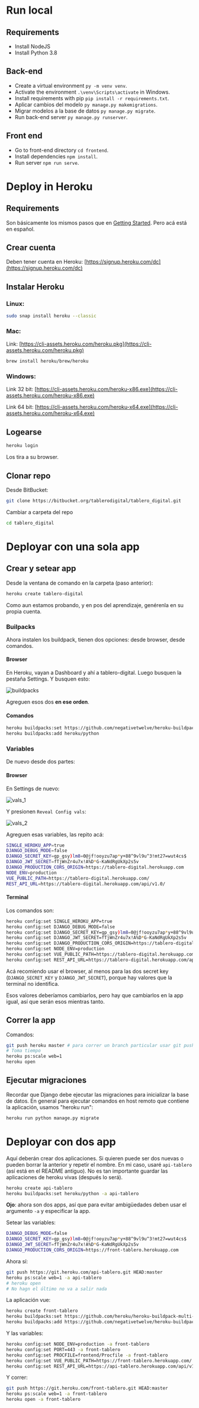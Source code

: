 # Run local

## Requirements
- Install NodeJS
- Install Python 3.8

## Back-end
- Create a virtual environment `py -m venv venv`.
- Activate the environment `.\venv\Scripts\activate` in Windows.
- Install requirements with pip `pip install -r requirements.txt`.
- Aplicar cambios del modelo `py manage.py makemigrations`.
- Migrar modelos a la base de datos `py manage.py migrate`.
- Run back-end server `py manage.py runserver`.

## Front end

- Go to front-end directory `cd frontend`.
- Install dependencies `npm install`.
- Run server `npm run serve`.

# Deploy in Heroku

## Requirements

Son básicamente los mismos pasos que en [Getting Started](https://devcenter.heroku.com/articles/getting-started-with-python). Pero acá está en español.

## Crear cuenta

Deben tener cuenta en Heroku: [https://signup.heroku.com/dc](https://signup.heroku.com/dc)

## Instalar Heroku

### Linux:

````bash
sudo snap install heroku --classic
````

### Mac:

Link: [https://cli-assets.heroku.com/heroku.pkg](https://cli-assets.heroku.com/heroku.pkg)

````bash
brew install heroku/brew/heroku
````

### Windows:

Link 32 bit: [https://cli-assets.heroku.com/heroku-x86.exe](https://cli-assets.heroku.com/heroku-x86.exe)

Link 64 bit: [https://cli-assets.heroku.com/heroku-x64.exe](https://cli-assets.heroku.com/heroku-x64.exe)

## Logearse

````bash
heroku login
````

Los tira a su browser.

## Clonar repo

Desde BitBucket:

````bash
git clone https://bitbucket.org/tablerodigital/tablero_digital.git
````

Cambiar a carpeta del repo

````bash
cd tablero_digital
````

# Deployar con una sola app

## Crear y setear app

Desde la ventana de comando en la carpeta (paso anterior):

````bash
heroku create tablero-digital
````

Como aun estamos probando, y en pos del aprendizaje, genérenla en su propia cuenta.

### Builpacks

Ahora instalen los buildpack, tienen dos opciones: desde browser, desde comandos.

#### Browser

En Heroku, vayan a Dashboard y ahí a tablero-digital. Luego busquen la pestaña Settings. Y busquen esto:

![buildpacks](https://bitbucket.org/tablerodigital/tablero_digital/raw/443b5649cef732eacb980c1f676713c12b5d01f7/tutorial/buildpacks.png)

Agreguen esos dos **en ese orden**.

#### Comandos

````bash
heroku buildpacks:set https://github.com/negativetwelve/heroku-buildpack-subdir
heroku buildpacks:add heroku/python
````

### Variables

De nuevo desde dos partes:

#### Browser

En Settings de nuevo:

![vals_1](https://bitbucket.org/tablerodigital/tablero_digital/raw/443b5649cef732eacb980c1f676713c12b5d01f7/tutorial/vals_1.png)

Y presionen `Reveal Config vals`:

![vals_2](https://bitbucket.org/tablerodigital/tablero_digital/raw/443b5649cef732eacb980c1f676713c12b5d01f7/tutorial/vals_2.png)

Agreguen esas variables, las repito acá:

````bash
SINGLE_HEROKU_APP=true
DJANGO_DEBUG_MODE=false
DJANGO_SECRET_KEY=gp_gsy)lm8=0@jf!ooyzu7ap*y+88^9vl9u^3!mt27=wut4cs$
DJANGO_JWT_SECRET=fTjWnZr4u7x!A%D*G-KaNdRgUkXp2s5v
DJANGO_PRODUCTION_CORS_ORIGIN=https://tablero-digital.herokuapp.com
NODE_ENV=production
VUE_PUBLIC_PATH=https://tablero-digital.herokuapp.com/
REST_API_URL=https://tablero-digital.herokuapp.com/api/v1.0/
````

#### Terminal

Los comandos son:

````bash
heroku config:set SINGLE_HEROKU_APP=true
heroku config:set DJANGO_DEBUG_MODE=false
heroku config:set DJANGO_SECRET_KEY=gp_gsy)lm8=0@jf!ooyzu7ap*y+88^9vl9u^3!mt27=wut4cs$
heroku config:set DJANGO_JWT_SECRET=fTjWnZr4u7x!A%D*G-KaNdRgUkXp2s5v
heroku config:set DJANGO_PRODUCTION_CORS_ORIGIN=https://tablero-digital.herokuapp.com
heroku config:set NODE_ENV=production
heroku config:set VUE_PUBLIC_PATH=https://tablero-digital.herokuapp.com/
heroku config:set REST_API_URL=https://tablero-digital.herokuapp.com/api/v1.0/
````

Acá recomiendo usar el browser, al menos para las dos secret key (`DJANGO_SECRET_KEY` y `DJANGO_JWT_SECRET`), porque hay valores que la terminal no identifica.

Esos valores deberíamos cambiarlos, pero hay que cambiarlos en la app igual, así que serán esos mientras tanto.

## Correr la app

Comandos:

````bash
git push heroku master # para correr un branch particular usar git push heroku nombreBranch:master
# Toma tiempo
heroku ps:scale web=1
heroku open
````

## Ejecutar migraciones
Recordar que Django debe ejecutar las migraciones para inicializar la base de datos. En general para ejecutar comandos en host remoto que contiene la aplicación, usamos "heroku run":

````bash
heroku run python manage.py migrate
````

# Deployar con dos app

Aquí deberán crear dos aplicaciones. Si quieren puede ser dos nuevas o pueden borrar la anterior y repetir el nombre. En mi caso, usaré `api-tablero` (así está en el README antiguo). No es tan importante guardar las aplicaciones de heroku vivas (después lo será).

````bash
heroku create api-tablero
heroku buildpacks:set heroku/python -a api-tablero
````

**Ojo**: ahora son dos apps, así que para evitar ambigüedades deben usar el argumento `-a` y especificar la app.

Setear las variables:

````bash
DJANGO_DEBUG_MODE=false
DJANGO_SECRET_KEY=gp_gsy)lm8=0@jf!ooyzu7ap*y+88^9vl9u^3!mt27=wut4cs$
DJANGO_JWT_SECRET=fTjWnZr4u7x!A%D*G-KaNdRgUkXp2s5v
DJANGO_PRODUCTION_CORS_ORIGIN=https://front-tablero.herokuapp.com
````

Ahora sí:

````bash
git push https://git.heroku.com/api-tablero.git HEAD:master
heroku ps:scale web=1 -a api-tablero
# heroku open
# No hagn el último no va a salir nada
````

La aplicación vue:

````bash
heroku create front-tablero
heroku buildpacks:set https://github.com/heroku/heroku-buildpack-multi-procfile -a front-tablero
heroku buildpacks:add https://github.com/negativetwelve/heroku-buildpack-subdir -a front-tablero
````

Y las variables:

````bash
heroku config:set NODE_ENV=production -a front-tablero
heroku config:set PORT=443 -a front-tablero
heroku config:set PROCFILE=frontend/Procfile -a front-tablero
heroku config:set VUE_PUBLIC_PATH=https://front-tablero.herokuapp.com/ -a front-tablero
heroku config:set REST_API_URL=https://api-tablero.herokuapp.com/api/v1.0/ -a front-tablero
````

Y correr:

````bash
git push https://git.heroku.com/front-tablero.git HEAD:master
heroku ps:scale web=1 -a front-tablero
heroku open -a front-tablero
````



